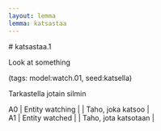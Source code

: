 ```yaml
---
layout: lemma
lemma: katsastaa
---
```


<div class="sense">
# <span class="sensename">katsastaa.1</span>

<span class="description">Look at something</span>

(tags: model:watch.01, seed:katsella)

<span class="description">Tarkastella jotain silmin</span>

A0 | Entity watching |   | Taho, joka katsoo |  
A1 | Entity watched |   | Taho, jota katsotaan |  

</div>

